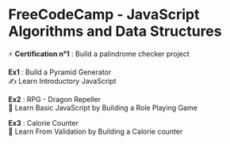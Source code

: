 # FreeCodeCamp - JavaScript Algorithms and Data Structures

⚡ **Certification n°1** : Build a palindrome checker project

**Ex1** : Build a Pyramid Generator  
✍️ Learn Introductory JavaScript

**Ex2** : RPG - Dragon Repeller  
🚀 Learn Basic JavaScript by Building a Role Playing Game

**Ex3** : Calorie Counter  
🔎 Learn From Validation by Building a Calorie counter

